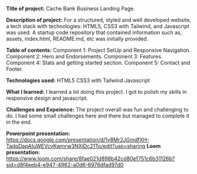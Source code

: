 **Title of project:**
Cache Bank Business Landing Page.

**Description of project:**
For a structured, styled and well developed website, a tech stack with technologies: HTML5, CSS3 with Tailwind, and Javascript was used.
A startup code repository that contained information such as, assets, index.html, README.md, etc was initially provided. 

**Table of contents:**
Component 1: Project SetUp and Responsive Navigation.
Component 2: Hero and Endorsements.
Component 3: Features.
Component 4: Stats and getting started section.
Component 5: Contact and Footer.

**Technologies used:** 
HTML5
CSS3 with Tailwind
Javascript

**What I learned:**
I learned a lot doing this project.
I got to polish my skills in responsive design and javascript.

**Challenges and Expeience:**
The project overall was fun and challenging to do.
I had some small challenges here and there but managed to complete it in the end.

**Powerpoint presentation:** https://docs.google.com/presentation/d/1y8Mr2JGmdfXH-TadpDapAIuWEVcvKwmrw3NXjDc21To/edit?usp=sharing
**Loom presentation:** https://www.loom.com/share/8fae021d898b42cd80ef751c6b31126b?sid=d8f4eeb4-e947-4962-a0d6-6976dfad97d0
